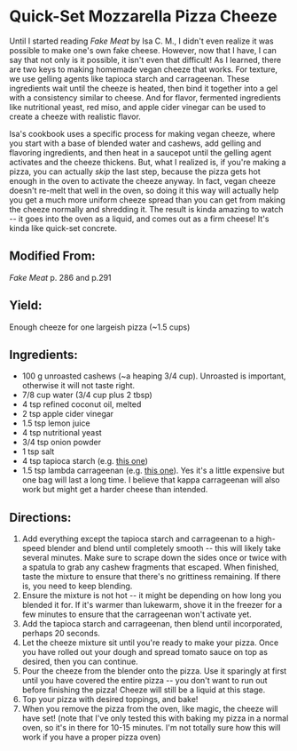 # Quick-Set Mozzarella Pizza Cheeze

Until I started reading _Fake Meat_ by Isa C. M., I didn't even realize it was possible to make one's own fake cheese.  However, now that I have, I can say that not only is it possible, it isn't even that difficult!  As I learned, there are two keys to making homemade vegan cheeze that works.  For texture, we use gelling agents like tapioca starch and carrageenan.  These ingredients wait until the cheeze is heated, then bind it together into a gel with a consistency similar to cheese.  And for flavor, fermented ingredients like nutritional yeast, red miso, and apple cider vinegar can be used to create a cheeze with realistic flavor.

Isa's cookbook uses a specific process for making vegan cheeze, where you start with a base of blended water and cashews, add gelling and flavoring ingredients, and then heat in a saucepot until the gelling agent activates and the cheeze thickens.  But, what I realized is, if you're making a pizza, you can actually *skip* the last step, because the pizza gets hot enough in the oven to activate the cheeze anyway.  In fact, vegan cheeze doesn't re-melt that well in the oven, so doing it this way will actually help you get a much more uniform cheeze spread than you can get from making the cheeze normally and shredding it.  The result is kinda amazing to watch -- it goes into the oven as a liquid, and comes out as a firm cheese!  It's kinda like quick-set concrete.

## Modified From:
_Fake Meat_ p. 286 and p.291

## Yield:
Enough cheeze for one largeish pizza (~1.5 cups)

## Ingredients:
- 100 g unroasted cashews (~a heaping 3/4 cup).  Unroasted is important, otherwise it will not taste right.
- 7/8 cup water (3/4 cup plus 2 tbsp)
- 4 tsp refined coconut oil, melted
- 2 tsp apple cider vinegar
- 1.5 tsp lemon juice
- 4 tsp nutritional yeast
- 3/4 tsp onion powder
- 1 tsp salt
- 4 tsp tapioca starch (e.g. [this one](https://www.amazon.com/Tapioca-Starch-Powder-16-Pack/dp/B007EFOEOW/ref=sr_1_5_pp?keywords=tapioca+starch&qid=1703058760&sr=8-5))
- 1.5 tsp lambda carrageenan (e.g. [this one](https://www.amazon.com/Carrageenan-Molecular-Gastronomy-Non-GMO-Certified/dp/B07CZ2STF2/ref=sr_1_3?crid=3VJBDUD6ZC9GM&keywords=labda%2Bcarrageenan&qid=1703058795&sprefix=labda%2Bcarrageenan%2Caps%2C143&sr=8-3&th=1)).  Yes it's a little expensive but one bag will last a long time.  I believe that kappa carrageenan will also work but might get a harder cheese than intended.

## Directions:
1. Add everything except the tapioca starch and carrageenan to a high-speed blender and blend until completely smooth -- this will likely take several minutes.  Make sure to scrape down the sides once or twice with a spatula to grab any cashew fragments that escaped.  When finished, taste the mixture to ensure that there's no grittiness remaining.  If there is, you need to keep blending.
2. Ensure the mixture is not hot -- it might be depending on how long you blended it for.  If it's warmer than lukewarm, shove it in the freezer for a few minutes to ensure that the carrageenan won't activate yet.
3. Add the tapioca starch and carrageenan, then blend until incorporated, perhaps 20 seconds.
4. Let the cheeze mixture sit until you're ready to make your pizza.  Once you have rolled out your dough and spread tomato sauce on top as desired, then you can continue.
5. Pour the cheeze from the blender onto the pizza.  Use it sparingly at first until you have covered the entire pizza -- you don't want to run out before finishing the pizza!  Cheeze will still be a liquid at this stage.
6. Top your pizza with desired toppings, and bake!
7. When you remove the pizza from the oven, like magic, the cheeze will have set!  (note that I've only tested this with baking my pizza in a normal oven, so it's in there for 10-15 minutes.  I'm not totally sure how this will work if you have a proper pizza oven)

